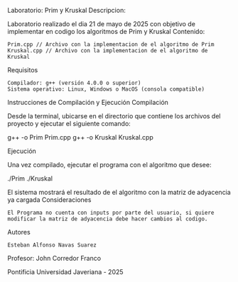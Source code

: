 Laboratorio: Prim y Kruskal
Descripcion:

Laboratorio realizado el dia 21 de mayo de 2025 con objetivo de implementar en codigo los algoritmos de Prim y Kruskal
Contenido:

    Prim.cpp // Archivo con la implementacion de el algoritmo de Prim
    Kruskal.cpp // Archivo con la implementacion de el algoritmo de Kruskal

Requisitos

    Compilador: g++ (versión 4.0.0 o superior)
    Sistema operativo: Linux, Windows o MacOS (consola compatible)

Instrucciones de Compilación y Ejecución
Compilación

Desde la terminal, ubicarse en el directorio que contiene los archivos del proyecto y ejecutar el siguiente comando:

g++ -o Prim Prim.cpp
g++ -o Kruskal Kruskal.cpp

Ejecución

Una vez compilado, ejecutar el programa con el algoritmo que desee:

./Prim
./Kruskal

El sistema mostrará el resultado de el algoritmo con la matriz de adyacencia ya cargada
Consideraciones

    El Programa no cuenta con inputs por parte del usuario, si quiere modificar la matriz de adyacencia debe hacer cambios al codigo.

Autores

    Esteban Alfonso Navas Suarez

Profesor: John Corredor Franco

Pontificia Universidad Javeriana - 2025
